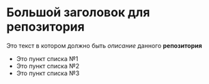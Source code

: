 # Большой заголовок для репозитория
Это текст в котором должно быть *описание* данного **репозитория**

- Это пункт списка №1
- Это пункт списка №2
- Это пункт списка №3
